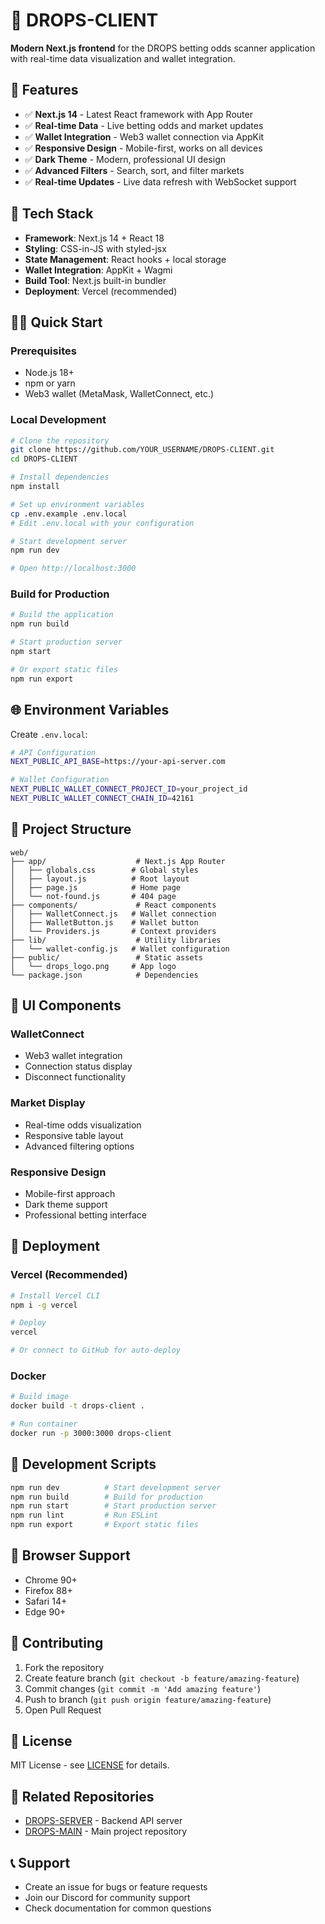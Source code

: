 # 🎯 DROPS-CLIENT

**Modern Next.js frontend** for the DROPS betting odds scanner application with real-time data visualization and wallet integration.

## 🚀 **Features**

- ✅ **Next.js 14** - Latest React framework with App Router
- ✅ **Real-time Data** - Live betting odds and market updates
- ✅ **Wallet Integration** - Web3 wallet connection via AppKit
- ✅ **Responsive Design** - Mobile-first, works on all devices
- ✅ **Dark Theme** - Modern, professional UI design
- ✅ **Advanced Filters** - Search, sort, and filter markets
- ✅ **Real-time Updates** - Live data refresh with WebSocket support

## 🔧 **Tech Stack**

- **Framework**: Next.js 14 + React 18
- **Styling**: CSS-in-JS with styled-jsx
- **State Management**: React hooks + local storage
- **Wallet Integration**: AppKit + Wagmi
- **Build Tool**: Next.js built-in bundler
- **Deployment**: Vercel (recommended)

## 🏃‍♂️ **Quick Start**

### Prerequisites

- Node.js 18+
- npm or yarn
- Web3 wallet (MetaMask, WalletConnect, etc.)

### Local Development

```bash
# Clone the repository
git clone https://github.com/YOUR_USERNAME/DROPS-CLIENT.git
cd DROPS-CLIENT

# Install dependencies
npm install

# Set up environment variables
cp .env.example .env.local
# Edit .env.local with your configuration

# Start development server
npm run dev

# Open http://localhost:3000
```

### Build for Production

```bash
# Build the application
npm run build

# Start production server
npm start

# Or export static files
npm run export
```

## 🌐 **Environment Variables**

Create `.env.local`:

```bash
# API Configuration
NEXT_PUBLIC_API_BASE=https://your-api-server.com

# Wallet Configuration
NEXT_PUBLIC_WALLET_CONNECT_PROJECT_ID=your_project_id
NEXT_PUBLIC_WALLET_CONNECT_CHAIN_ID=42161
```

## 📁 **Project Structure**

```
web/
├── app/                    # Next.js App Router
│   ├── globals.css        # Global styles
│   ├── layout.js          # Root layout
│   ├── page.js            # Home page
│   └── not-found.js       # 404 page
├── components/             # React components
│   ├── WalletConnect.js   # Wallet connection
│   ├── WalletButton.js    # Wallet button
│   └── Providers.js       # Context providers
├── lib/                    # Utility libraries
│   └── wallet-config.js   # Wallet configuration
├── public/                 # Static assets
│   └── drops_logo.png     # App logo
└── package.json            # Dependencies
```

## 🎨 **UI Components**

### WalletConnect

- Web3 wallet integration
- Connection status display
- Disconnect functionality

### Market Display

- Real-time odds visualization
- Responsive table layout
- Advanced filtering options

### Responsive Design

- Mobile-first approach
- Dark theme support
- Professional betting interface

## 🚀 **Deployment**

### Vercel (Recommended)

```bash
# Install Vercel CLI
npm i -g vercel

# Deploy
vercel

# Or connect to GitHub for auto-deploy
```

### Docker

```bash
# Build image
docker build -t drops-client .

# Run container
docker run -p 3000:3000 drops-client
```

## 🔧 **Development Scripts**

```bash
npm run dev          # Start development server
npm run build        # Build for production
npm run start        # Start production server
npm run lint         # Run ESLint
npm run export       # Export static files
```

## 📱 **Browser Support**

- Chrome 90+
- Firefox 88+
- Safari 14+
- Edge 90+

## 🤝 **Contributing**

1. Fork the repository
2. Create feature branch (`git checkout -b feature/amazing-feature`)
3. Commit changes (`git commit -m 'Add amazing feature'`)
4. Push to branch (`git push origin feature/amazing-feature`)
5. Open Pull Request

## 📄 **License**

MIT License - see [LICENSE](../LICENSE) for details.

## 🔗 **Related Repositories**

- [DROPS-SERVER](../DROPS-SERVER) - Backend API server
- [DROPS-MAIN](../DROPS-MAIN) - Main project repository

## 📞 **Support**

- Create an issue for bugs or feature requests
- Join our Discord for community support
- Check documentation for common questions
